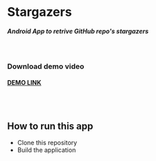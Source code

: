 # Stargazers
***Android App to retrive GitHub repo's stargazers***

### <br/><br/>Download demo video 
#### [DEMO LINK](https://filetransfer.io/data-package/wToOduqy#link)

## <br/><br/> How to run this app
- Clone this repository
- Build the application